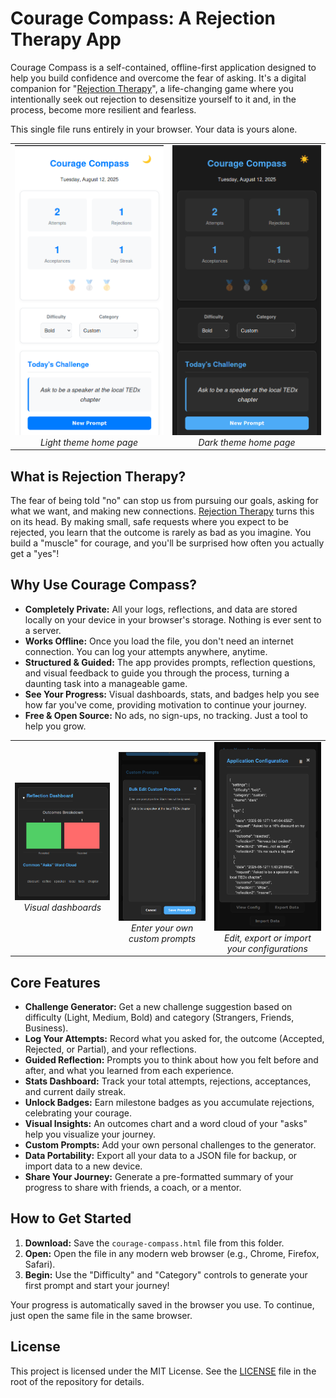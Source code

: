 # Courage Compass: A Rejection Therapy App

Courage Compass is a self-contained, offline-first application designed to help you build confidence and overcome the fear of asking. It's a digital companion for "[Rejection Therapy](https://www.ted.com/talks/jia_jiang_what_i_learned_from_100_days_of_rejection)", a life-changing game where you intentionally seek out rejection to desensitize yourself to it and, in the process, become more resilient and fearless.

This single file runs entirely in your browser. Your data is yours alone.

<table>
  <tr>
    <td align="center">
      <img src="https://github.com/nextfiveinc/courage_compass/blob/main/screenshots/Screenshot%20from%202025-08-12%2017-14-25.png" alt="Light theme home page" width="400">
      <br>
      <em>Light theme home page</em>
    </td>
    <td align="center">
      <img src="https://github.com/nextfiveinc/courage_compass/blob/main/screenshots/Screenshot%20from%202025-08-12%2017-14-31.png" alt="Dark theme home page" width="400">
      <br>
      <em>Dark theme home page</em>
    </td>
  </tr>
</table>


## What is Rejection Therapy?

The fear of being told "no" can stop us from pursuing our goals, asking for what we want, and making new connections. [Rejection Therapy](https://www.ted.com/talks/jia_jiang_what_i_learned_from_100_days_of_rejection) turns this on its head. By making small, safe requests where you expect to be rejected, you learn that the outcome is rarely as bad as you imagine. You build a "muscle" for courage, and you'll be surprised how often you actually get a "yes"!

## Why Use Courage Compass?

*   **Completely Private:** All your logs, reflections, and data are stored locally on your device in your browser's storage. Nothing is ever sent to a server.
*   **Works Offline:** Once you load the file, you don't need an internet connection. You can log your attempts anywhere, anytime.
*   **Structured & Guided:** The app provides prompts, reflection questions, and visual feedback to guide you through the process, turning a daunting task into a manageable game.
*   **See Your Progress:** Visual dashboards, stats, and badges help you see how far you've come, providing motivation to continue your journey.
*   **Free & Open Source:** No ads, no sign-ups, no tracking. Just a tool to help you grow.


<table>
  <tr>
    <td align="center">
      <img src="https://github.com/nextfiveinc/courage_compass/blob/main/screenshots/Screenshot%20from%202025-08-12%2017-15-17.png" width="250">
      <br>
      <em>Visual dashboards</em>
    </td>
    <td align="center">
      <img src="https://github.com/nextfiveinc/courage_compass/blob/main/screenshots/Screenshot%20from%202025-08-12%2017-14-46.png" width="250">
      <br>
      <em>Enter your own custom prompts</em>
    </td>
    <td align="center">
      <img src="https://github.com/nextfiveinc/courage_compass/blob/main/screenshots/Screenshot%20from%202025-08-12%2017-16-29.png" width="250">
      <br>
      <em>Edit, export or import your configurations</em>
    </td>
  </tr>
</table>

## Core Features

*   **Challenge Generator:** Get a new challenge suggestion based on difficulty (Light, Medium, Bold) and category (Strangers, Friends, Business).
*   **Log Your Attempts:** Record what you asked for, the outcome (Accepted, Rejected, or Partial), and your reflections.
*   **Guided Reflection:** Prompts you to think about how you felt before and after, and what you learned from each experience.
*   **Stats Dashboard:** Track your total attempts, rejections, acceptances, and current daily streak.
*   **Unlock Badges:** Earn milestone badges as you accumulate rejections, celebrating your courage.
*   **Visual Insights:** An outcomes chart and a word cloud of your "asks" help you visualize your journey.
*   **Custom Prompts:** Add your own personal challenges to the generator.
*   **Data Portability:** Export all your data to a JSON file for backup, or import data to a new device.
*   **Share Your Journey:** Generate a pre-formatted summary of your progress to share with friends, a coach, or a mentor.

## How to Get Started

1.  **Download:** Save the `courage-compass.html` file from this folder.
2.  **Open:** Open the file in any modern web browser (e.g., Chrome, Firefox, Safari).
3.  **Begin:** Use the "Difficulty" and "Category" controls to generate your first prompt and start your journey!

Your progress is automatically saved in the browser you use. To continue, just open the same file in the same browser.

## License

This project is licensed under the MIT License. See the [LICENSE](LICENSE) file in the root of the repository for details.
